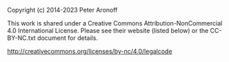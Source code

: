 Copyright (c) 2014-2023 Peter Aronoff

This work is shared under a Creative Commons Attribution-NonCommercial 4.0 International License. Please see their website (listed below) or the CC-BY-NC.txt document for details.

http://creativecommons.org/licenses/by-nc/4.0/legalcode
